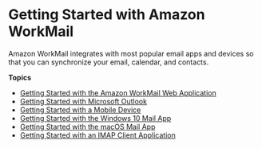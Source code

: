 # Getting Started with Amazon WorkMail<a name="getting_started"></a>

Amazon WorkMail integrates with most popular email apps and devices so that you can synchronize your email, calendar, and contacts\.

**Topics**
+ [Getting Started with the Amazon WorkMail Web Application](using_web_application.md)
+ [Getting Started with Microsoft Outlook](outlook-start.md)
+ [Getting Started with a Mobile Device](mobile-start.md)
+ [Getting Started with the Windows 10 Mail App](connect_win10_mail.md)
+ [Getting Started with the macOS Mail App](connect_mac_mail.md)
+ [Getting Started with an IMAP Client Application](using_IMAP_client.md)